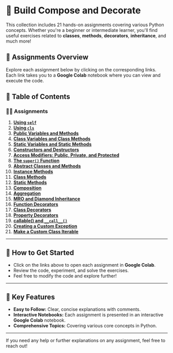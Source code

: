 # 🎉 **Build Compose and Decorate**

This collection includes 21 hands-on assignments covering various Python concepts. Whether you're a beginner or intermediate learner, you'll find useful exercises related to **classes**, **methods**, **decorators**, **inheritance**, and much more!

## 🚀 **Assignments Overview**

Explore each assignment below by clicking on the corresponding links. Each link takes you to a **Google Colab** notebook where you can view and execute the code.

## 📜 **Table of Contents**

### 🧑‍💻 **Assignments**

1. [**Using `self`**](https://colab.research.google.com/drive/1OQyFt5D9jRqyY5pZrzXjFtxLysVKE6TV#scrollTo=6R0iELN872nP)
2. [**Using `cls`**](https://colab.research.google.com/drive/1OQyFt5D9jRqyY5pZrzXjFtxLysVKE6TV#scrollTo=UVBeSe4z8qP4)
3. [**Public Variables and Methods**](https://colab.research.google.com/drive/1OQyFt5D9jRqyY5pZrzXjFtxLysVKE6TV#scrollTo=h8XRvOCp8xTp)
4. [**Class Variables and Class Methods**](https://colab.research.google.com/drive/1OQyFt5D9jRqyY5pZrzXjFtxLysVKE6TV#scrollTo=AyZa-5KS84vp)
5. [**Static Variables and Static Methods**](https://colab.research.google.com/drive/1OQyFt5D9jRqyY5pZrzXjFtxLysVKE6TV#scrollTo=FLh3NFpV9Bao)
6. [**Constructors and Destructors**](https://colab.research.google.com/drive/1OQyFt5D9jRqyY5pZrzXjFtxLysVKE6TV#scrollTo=uPSJpcay9IZG)
7. [**Access Modifiers: Public, Private, and Protected**](https://colab.research.google.com/drive/1OQyFt5D9jRqyY5pZrzXjFtxLysVKE6TV#scrollTo=0-V9jDF59O-m)
8. [**The `super()` Function**](https://colab.research.google.com/drive/1OQyFt5D9jRqyY5pZrzXjFtxLysVKE6TV#scrollTo=hDkKgeXX_HLz)
9. [**Abstract Classes and Methods**](https://colab.research.google.com/drive/1OQyFt5D9jRqyY5pZrzXjFtxLysVKE6TV#scrollTo=338hZBnr_Vre)
10. [**Instance Methods**](https://colab.research.google.com/drive/1OQyFt5D9jRqyY5pZrzXjFtxLysVKE6TV#scrollTo=P-w-Ao6__eFi)
11. [**Class Methods**](https://colab.research.google.com/drive/1OQyFt5D9jRqyY5pZrzXjFtxLysVKE6TV#scrollTo=Rkvz6hkb_oAz)
12. [**Static Methods**](https://colab.research.google.com/drive/1OQyFt5D9jRqyY5pZrzXjFtxLysVKE6TV#scrollTo=_qCrP4YL_tpE)
13. [**Composition**](https://colab.research.google.com/drive/1OQyFt5D9jRqyY5pZrzXjFtxLysVKE6TV#scrollTo=0zBCTTls_yEh)
14. [**Aggregation**](https://colab.research.google.com/drive/1OQyFt5D9jRqyY5pZrzXjFtxLysVKE6TV#scrollTo=UqfX9vMV_58O)
15. [**MRO and Diamond Inheritance**](https://colab.research.google.com/drive/1OQyFt5D9jRqyY5pZrzXjFtxLysVKE6TV#scrollTo=8y36I7m9__ol)
16. [**Function Decorators**](https://colab.research.google.com/drive/1OQyFt5D9jRqyY5pZrzXjFtxLysVKE6TV#scrollTo=1Huko-aaAMhn)
17. [**Class Decorators**](https://colab.research.google.com/drive/1OQyFt5D9jRqyY5pZrzXjFtxLysVKE6TV#scrollTo=fllP0NXgAR3B)
18. [**Property Decorators**](https://colab.research.google.com/drive/1OQyFt5D9jRqyY5pZrzXjFtxLysVKE6TV#scrollTo=u0UpKe4_AWvH)
19. [**callable() and `__call__()`**](https://colab.research.google.com/drive/1OQyFt5D9jRqyY5pZrzXjFtxLysVKE6TV#scrollTo=52-p-dMNAc_e)
20. [**Creating a Custom Exception**](https://colab.research.google.com/drive/1OQyFt5D9jRqyY5pZrzXjFtxLysVKE6TV#scrollTo=z9mgYJVNAlP1)
21. [**Make a Custom Class Iterable**](https://colab.research.google.com/drive/1OQyFt5D9jRqyY5pZrzXjFtxLysVKE6TV#scrollTo=uHSpemM1Ap5c)

---

## 🚀 **How to Get Started**

- Click on the links above to open each assignment in **Google Colab**.
- Review the code, experiment, and solve the exercises.
- Feel free to modify the code and explore further!

---

## 🎯 **Key Features**

- **Easy to Follow:** Clear, concise explanations with comments.
- **Interactive Notebooks:** Each assignment is presented in an interactive **Google Colab** notebook.
- **Comprehensive Topics:** Covering various core concepts in Python.

---

If you need any help or further explanations on any assignment, feel free to reach out!
